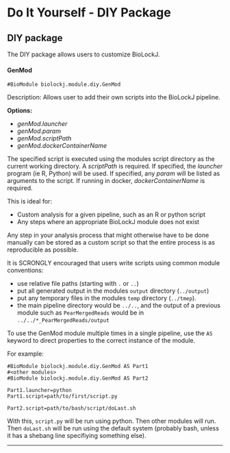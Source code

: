 # Do It Yourself - DIY Package
DIY package 
---
The DIY package allows users to customize BioLockJ. 
#### GenMod
`#BioModule biolockj.module.diy.GenMod`

Description: Allows user to add their own scripts into the BioLockJ pipeline.

**Options:**

   - *genMod.launcher* 
   - *genMod.param*
   - *genMod.scriptPath*
   - *genMod.dockerContainerName*


The specified script is executed using the modules script directory as the current working directory. A _scriptPath_ is required.  If specified, the _launcher_ program (ie R, Python) will be used.  If specified, any _param_ will be listed as arguments to the script.  If running in docker, _dockerContainerName_ is required.

This is ideal for:

 * Custom analysis for a given pipeline, such as an R or python script
 * Any steps where an appropriate BioLockJ module does not exist

Any step in your analysis process that might otherwise have to be done manually can be stored as a custom script so that the entire process is as reproducible as possible.

It is SCRONGLY encouraged that users write scripts using common module conventions:

 * use relative file paths (starting with `.` or `..`)
 * put all generated output in the modules `output` directory (`../output`)
 * put any temporary files in the modules `temp` directory (`../tmep`).  
 * the main pipeline directory would be `../..`, and the output of a previous module such as `PearMergedReads` would be in `../../*_PearMergedReads/output`

To use the GenMod module multiple times in a single pipeline, use the `AS` keyword to direct properties to the correct instance of the module.

For example:
```
#BioModule biolockj.module.diy.GenMod AS Part1
#<other modules>
#BioModule biolockj.module.diy.GenMod AS Part2

Part1.launcher=python
Part1.script=path/to/first/script.py

Part2.script=path/to/bash/script/doLast.sh
```
With this, `script.py` will be run using python.  Then other modules will run. Then `doLast.sh` will be run using the default system (probably bash, unless it has a shebang line specifiying something else).

---